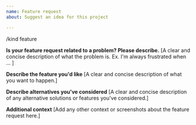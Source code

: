 ```yaml
---
name: Feature request
about: Suggest an idea for this project

---
```


/kind feature

**Is your feature request related to a problem? Please describe.**
[A clear and concise description of what the problem is. Ex. I'm always frustrated when ... ]


**Describe the feature you'd like**
[A clear and concise description of what you want to happen.]


**Describe alternatives you've considered**
[A clear and concise description of any alternative solutions or features you've considered.]


**Additional context**
[Add any other context or screenshots about the feature request here.]
